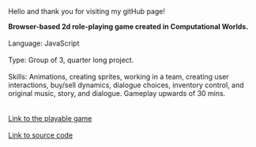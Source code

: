 Hello and thank you for visiting my gitHub page!

**Browser-based 2d role-playing game created in Computational Worlds.**
<br><br>
Language: JavaScript 
<br><br>
Type: Group of 3, quarter long project. 
<br><br>
Skills: Animations, creating sprites, working in a team, creating user interactions, buy/sell dynamics, dialogue choices, 
inventory control, and original music, story, and dialogue. Gameplay upwards of 30 mins.  
<br><br>
 <a href="https://audreyeg.github.io/CompWorlds/">Link to the playable game</a> 
 <br><br>
 <a href="https://github.com/audreyeg/CompWorlds">Link to source code</a> 
 



